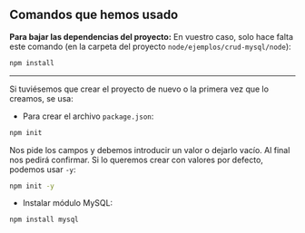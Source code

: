 ## Comandos que hemos usado

**Para bajar las dependencias del proyecto:**
En vuestro caso, solo hace falta este comando (en la carpeta del proyecto `node/ejemplos/crud-mysql/node`):
```bash
npm install
```

---

Si tuviésemos que crear el proyecto de nuevo o la primera vez que lo creamos, se usa:

- Para crear el archivo `package.json`:

```bash
npm init
```

Nos pide los campos y debemos introducir un valor o dejarlo vacío. Al final nos pedirá confirmar.
Si lo queremos crear con valores por defecto, podemos usar `-y`:

```bash
npm init -y
```

- Instalar módulo MySQL:
  
```bash
npm install mysql
```
